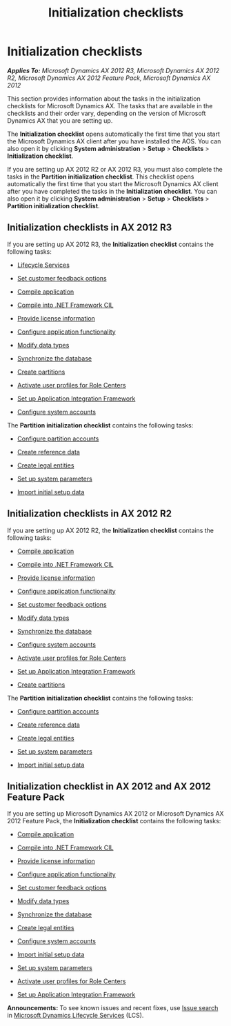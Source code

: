 ﻿---
title: Initialization checklists
TOCTitle: Initialization checklists
ms:assetid: f7b239e1-2b59-4016-aa62-819fe54471da
ms:mtpsurl: https://technet.microsoft.com/en-us/library/Aa497061(v=AX.60)
ms:contentKeyID: 35133278
ms.date: 04/18/2014
mtps_version: v=AX.60
---

# Initialization checklists 


_**Applies To:** Microsoft Dynamics AX 2012 R3, Microsoft Dynamics AX 2012 R2, Microsoft Dynamics AX 2012 Feature Pack, Microsoft Dynamics AX 2012_

This section provides information about the tasks in the initialization checklists for Microsoft Dynamics AX. The tasks that are available in the checklists and their order vary, depending on the version of Microsoft Dynamics AX that you are setting up.

The **Initialization checklist** opens automatically the first time that you start the Microsoft Dynamics AX client after you have installed the AOS. You can also open it by clicking **System administration** \> **Setup** \> **Checklists** \> **Initialization checklist**.

If you are setting up AX 2012 R2 or AX 2012 R3, you must also complete the tasks in the **Partition initialization checklist**. This checklist opens automatically the first time that you start the Microsoft Dynamics AX client after you have completed the tasks in the **Initialization checklist**. You can also open it by clicking **System administration** \> **Setup** \> **Checklists** \> **Partition initialization checklist**.

## Initialization checklists in AX 2012 R3

If you are setting up AX 2012 R3, the **Initialization checklist** contains the following tasks:

  - [Lifecycle Services](http://go.microsoft.com/fwlink/?linkid=306510)

  - [Set customer feedback options](set-customer-feedback-options.md)

  - [Compile application](compile-application.md)

  - [Compile into .NET Framework CIL](compile-into-net-framework-cil.md)

  - [Provide license information](provide-license-information.md)

  - [Configure application functionality](configure-application-functionality.md)

  - [Modify data types](modify-data-types.md)

  - [Synchronize the database](synchronize-the-database.md)

  - [Create partitions](create-partitions.md)

  - [Activate user profiles for Role Centers](activate-user-profiles-for-role-centers.md)

  - [Set up Application Integration Framework](set-up-application-integration-framework.md)

  - [Configure system accounts](configure-system-accounts.md)

The **Partition initialization checklist** contains the following tasks:

  - [Configure partition accounts](configure-partition-accounts.md)

  - [Create reference data](create-reference-data.md)

  - [Create legal entities](create-legal-entities.md)

  - [Set up system parameters](set-up-system-parameters.md)

  - [Import initial setup data](import-initial-setup-data.md)

## Initialization checklists in AX 2012 R2

If you are setting up AX 2012 R2, the **Initialization checklist** contains the following tasks:

  - [Compile application](compile-application.md)

  - [Compile into .NET Framework CIL](compile-into-net-framework-cil.md)

  - [Provide license information](provide-license-information.md)

  - [Configure application functionality](configure-application-functionality.md)

  - [Set customer feedback options](set-customer-feedback-options.md)

  - [Modify data types](modify-data-types.md)

  - [Synchronize the database](synchronize-the-database.md)

  - [Configure system accounts](configure-system-accounts.md)

  - [Activate user profiles for Role Centers](activate-user-profiles-for-role-centers.md)

  - [Set up Application Integration Framework](set-up-application-integration-framework.md)

  - [Create partitions](create-partitions.md)

The **Partition initialization checklist** contains the following tasks:

  - [Configure partition accounts](configure-partition-accounts.md)

  - [Create reference data](create-reference-data.md)

  - [Create legal entities](create-legal-entities.md)

  - [Set up system parameters](set-up-system-parameters.md)

  - [Import initial setup data](import-initial-setup-data.md)

## Initialization checklist in AX 2012 and AX 2012 Feature Pack

If you are setting up Microsoft Dynamics AX 2012 or Microsoft Dynamics AX 2012 Feature Pack, the **Initialization checklist** contains the following tasks:

  - [Compile application](compile-application.md)

  - [Compile into .NET Framework CIL](compile-into-net-framework-cil.md)

  - [Provide license information](provide-license-information.md)

  - [Configure application functionality](configure-application-functionality.md)

  - [Set customer feedback options](set-customer-feedback-options.md)

  - [Modify data types](modify-data-types.md)

  - [Synchronize the database](synchronize-the-database.md)

  - [Create legal entities](create-legal-entities.md)

  - [Configure system accounts](configure-system-accounts.md)

  - [Import initial setup data](import-initial-setup-data.md)

  - [Set up system parameters](set-up-system-parameters.md)

  - [Activate user profiles for Role Centers](activate-user-profiles-for-role-centers.md)

  - [Set up Application Integration Framework](set-up-application-integration-framework.md)

  
**Announcements:** To see known issues and recent fixes, use [Issue search](http://go.microsoft.com/fwlink/?linkid=389258) in [Microsoft Dynamics Lifecycle Services](http://go.microsoft.com/fwlink/?linkid=306505) (LCS).

